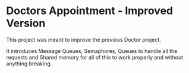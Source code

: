# Doctors Appointment - Improved Version
This project was meant to improve the previous Doctor project.

It introduces Message Queues, Semaphores, Queues to handle all the requests and Shared memory for all of this to work properly and without anything breaking.
